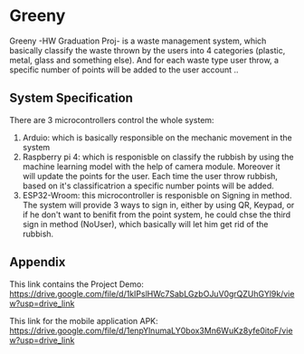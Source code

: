# Greeny
Greeny -HW Graduation Proj- is a waste management system, which basically classify the waste thrown by the users into 4 categories (plastic, metal, glass and something else). And for each waste type user throw, a specific number of points will be added to the user account ..

## System Specification
There are 3 microcontrollers control the whole system:
1) Arduio: which is basically responsible on the mechanic movement in the system
2) Raspberry pi 4: which is responisble on classify the rubbish by using the machine learning model with the help of camera module. Moreover it will update the points for the user. Each time the user throw rubbish, based on it's classificatrion a specific number points will be added.
3) ESP32-Wroom: this microcontroller is responisble on Signing in method. The system will provide 3 ways to sign in, either by using QR, Keypad, or if he don't want to benifit from the point system, he could chse the third sign in method (NoUser), which basically will let him get rid of the rubbish.


## Appendix
This link contains the Project Demo: https://drive.google.com/file/d/1kIPslHWc7SabLGzbOJuV0grQZUhGYl9k/view?usp=drive_link

This link for the mobile application APK: https://drive.google.com/file/d/1enpYlnumaLY0box3Mn6WuKz8yfe0itoF/view?usp=drive_link

